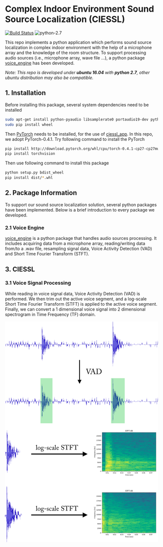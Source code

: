 # Complex Indoor Environment Sound Source Localization (CIESSL)

[![Build Status](https://travis-ci.com/TooSchoolForCool/CIESSL-py.svg?token=pTSTf8Kr3MZ8RE9G5srX&branch=master)](https://travis-ci.com/TooSchoolForCool/CIESSL-py) ![python-2.7](https://img.shields.io/badge/python-2.7-blue.svg)

This repo implements a python application which performs sound source localization in complex indoor environment with the help of a microphone array and the knowledge of the room structure. To support processing audio sources (i.e., microphone array, wave file ...), a python package [voice_engine](#21-voice-engine) has been developed.

*Note: This repo is developed under **ubuntu 16.04** with **python 2.7**, other ubuntu distribution may also be compatible.*

## 1. Installation

Before installing this package, several system dependencies need to be installed

```bash
sudo apt-get install python-pyaudio libsamplerate0 portaudio19-dev python-tk python-opencv
sudo pip install wheel
```

Then [PyTorch](https://pytorch.org) needs to be installed, for the use of [ciessl_app](ciessl_app). In this repo, we adopt PyTorch-0.4.1. Try following command to install the PyTorch

```bash
pip install http://download.pytorch.org/whl/cpu/torch-0.4.1-cp27-cp27mu-linux_x86_64.whl
pip install torchvision
```

Then use following command to install this package

```bash
python setup.py bdist_wheel
pip install dist/*.whl
```

## 2. Package Information

To support our sound source localization solution, several python packages have been implemented. Below is a brief introduction to every package we developed. 

### 2.1 Voice Engine

[voice_engine](voice_engine) is a python package that handles audio sources processing. It includes acquiring data from a microphone array, reading/writing data from/to a .wav file, resampling signal data, Voice Activity Detection (VAD) and Short Time Fourier Transform (STFT).

## 3. CIESSL

### 3.1 Voice Signal Processing

While reading in voice signal data, Voice Activity Detection (VAD) is performed. We then trim out the active voice segment, and a log-scale Short Time Fourier Transform (STFT) is applied to the active voice segment. Finally, we can convert a 1 dimensional voice signal into  2 dimensional spectrogram in Time Frequency (TF) domain.

![voice_process_demo](demo/voice_process_demo.png)